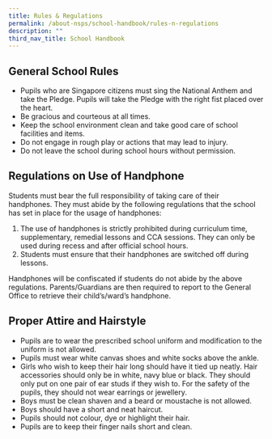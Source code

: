 ```yaml
---
title: Rules & Regulations
permalink: /about-nsps/school-handbook/rules-n-regulations
description: ""
third_nav_title: School Handbook
---
```

General School Rules
--------------------

*   Pupils who are Singapore citizens must sing the National Anthem and take the Pledge. Pupils will take the Pledge with the right fist placed over the heart.
*   Be gracious and courteous at all times.
*   Keep the school environment clean and take good care of school facilities and items.
*   Do not engage in rough play or actions that may lead to injury.
*   Do not leave the school during school hours without permission.

Regulations on Use of Handphone
-------------------------------

Students must bear the full responsibility of taking care of their handphones. They must abide by the following regulations that the school has set in place for the usage of handphones:

  

1.  The use of handphones is strictly prohibited during curriculum time, supplementary, remedial lessons and CCA sessions. They can only be used during recess and after official school hours.
2.  Students must ensure that their handphones are switched off during lessons.

  

Handphones will be confiscated if students do not abide by the above regulations. Parents/Guardians are then required to report to the General Office to retrieve their child’s/ward’s handphone.

Proper Attire and Hairstyle
---------------------------

*   Pupils are to wear the prescribed school uniform and modification to the uniform is not allowed.
*   Pupils must wear white canvas shoes and white socks above the ankle.
*   Girls who wish to keep their hair long should have it tied up neatly. Hair accessories should only be in white, navy blue or black. They should only put on one pair of ear studs if they wish to. For the safety of the pupils, they should not wear earrings or jewellery.
*   Boys must be clean shaven and a beard or moustache is not allowed.
*   Boys should have a short and neat haircut.
*   Pupils should not colour, dye or highlight their hair.
*   Pupils are to keep their finger nails short and clean.
